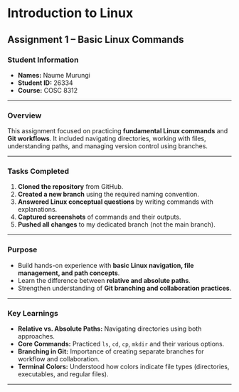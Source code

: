# Introduction to Linux  
## Assignment 1 – Basic Linux Commands  

### Student Information  
- **Names:** Naume Murungi  
- **Student ID:** 26334  
- **Course:** COSC 8312  

---

### Overview  
This assignment focused on practicing **fundamental Linux commands** and **Git workflows**. It included navigating directories, working with files, understanding paths, and managing version control using branches.  

---

### Tasks Completed  
1. **Cloned the repository** from GitHub.  
2. **Created a new branch** using the required naming convention.  
3. **Answered Linux conceptual questions** by writing commands with explanations.  
4. **Captured screenshots** of commands and their outputs.  
5. **Pushed all changes** to my dedicated branch (not the main branch).  

---

### Purpose  
- Build hands-on experience with **basic Linux navigation, file management, and path concepts**.  
- Learn the difference between **relative and absolute paths**.  
- Strengthen understanding of **Git branching and collaboration practices**.  

---

### Key Learnings  
- **Relative vs. Absolute Paths:** Navigating directories using both approaches.  
- **Core Commands:** Practiced `ls`, `cd`, `cp`, `mkdir` and their various options.  
- **Branching in Git:** Importance of creating separate branches for workflow and collaboration.  
- **Terminal Colors:** Understood how colors indicate file types (directories, executables, and regular files).  

---
